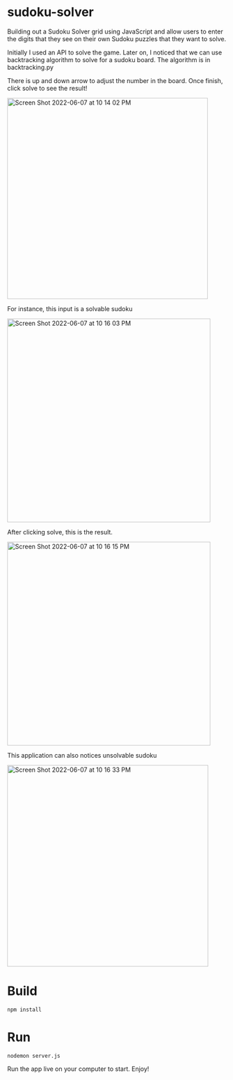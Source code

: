 # sudoku-solver
Building out a Sudoku Solver grid using JavaScript and allow users to enter the digits that they see on their own Sudoku puzzles that they want to solve.

Initially I used an API to solve the game. Later on, I noticed that we can use backtracking algorithm to solve for a sudoku board.
The algorithm is in backtracking.py 

There is up and down arrow to adjust the number in the board. Once finish, click solve to see the result!

<img width="461" alt="Screen Shot 2022-06-07 at 10 14 02 PM" src="https://user-images.githubusercontent.com/90353674/172516574-418781c3-de71-4bb8-a550-79363d0e735f.png">

For instance, this input is a solvable sudoku

<img width="467" alt="Screen Shot 2022-06-07 at 10 16 03 PM" src="https://user-images.githubusercontent.com/90353674/172516956-3e89dc7a-b7d9-4e0d-a0c4-e9e496864129.png">

After clicking solve, this is the result.


<img width="467" alt="Screen Shot 2022-06-07 at 10 16 15 PM" src="https://user-images.githubusercontent.com/90353674/172516997-2f9071ed-c00b-4b12-8def-7a0ec8ba2a29.png">

This application can also notices unsolvable sudoku

<img width="462" alt="Screen Shot 2022-06-07 at 10 16 33 PM" src="https://user-images.githubusercontent.com/90353674/172517090-a3dd1fc6-8c7a-4141-b728-a39be17e7f52.png">

# Build
```npm install```

# Run
```nodemon server.js```


Run the app live on your computer to start. Enjoy!
